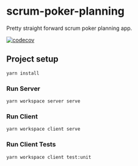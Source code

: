 # scrum-poker-planning
Pretty straight forward scrum poker planning app.

[![codecov](https://codecov.io/gh/sametaylak/scrum-poker-planning/branch/master/graph/badge.svg?token=ZFqdI1QEXE)](https://codecov.io/gh/sametaylak/scrum-poker-planning)

## Project setup
```
yarn install
```

### Run Server
```
yarn workspace server serve
```

### Run Client
```
yarn workspace client serve
```

### Run Client Tests
```
yarn workspace client test:unit
```
